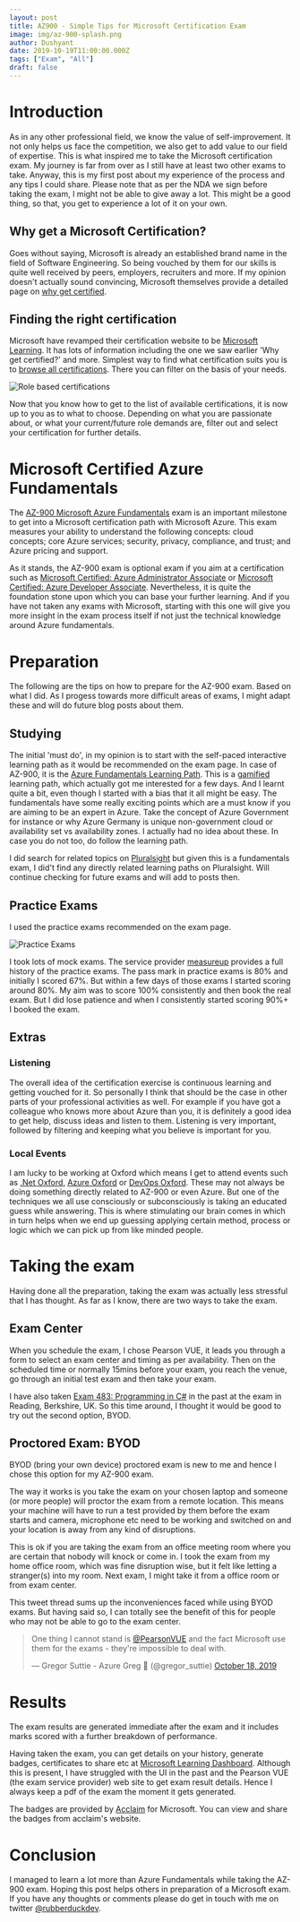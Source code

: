 ```yaml
---
layout: post
title: AZ900 - Simple Tips for Microsoft Certification Exam
image: img/az-900-splash.png
author: Dushyant
date: 2019-10-19T11:00:00.000Z
tags: ["Exam", "All"]
draft: false
---
```

# Introduction
As in any other professional field, we know the value of self-improvement. It not only helps us face the competition, we also get to add value to our field of expertise. This is what inspired me to take the Microsoft certification exam. My journey is far from over as I still have at least two other exams to take. Anyway, this is my first post about my experience of the process and any tips I could share. Please note that as per the NDA we sign before taking the exam, I might not be able to give away a lot. This might be a good thing, so that, you get to experience a lot of it on your own.

## Why get a Microsoft Certification?
Goes without saying, Microsoft is already an established brand name in the field of Software Engineering. So being vouched by them for our skills is quite well received by peers, employers, recruiters and more. If my opinion doesn't actually sound convincing, Microsoft themselves provide a detailed page on [why get certified](https://www.microsoft.com/en-us/learning/certification-benefits.aspx).

## Finding the right certification
Microsoft have revamped their certification website to be [Microsoft Learning](https://www.microsoft.com/en-us/learning/default.aspx). It has lots of information including the one we saw earlier 'Why get certified?' and more. 
Simplest way to find what certification suits you is to [browse all certifications](https://www.microsoft.com/en-us/learning/browse-all-certifications.aspx). There you can filter on the basis of your needs.

![Role based certifications](./img/all-certifications-filtered.png)

Now that you know how to get to the list of available certifications, it is now up to you as to what to choose. Depending on what you are passionate about, or what your current/future role demands are, filter out and select your certification for further details.

# Microsoft Certified Azure Fundamentals
The [AZ-900 Microsoft Azure Fundamentals](https://www.microsoft.com/en-us/learning/azure-fundamentals.aspx#cert-expansion-tab-exam-az-900) exam is an important milestone to get into a Microsoft certification path with Microsoft Azure. This exam measures your ability to understand the following concepts: cloud concepts; core Azure services; security, privacy, compliance, and trust; and Azure pricing and support.

As it stands, the AZ-900 exam is optional exam if you aim at a certification such as [Microsoft Certified: Azure Administrator Associate](https://www.microsoft.com/en-us/learning/azure-administrator.aspx) or [Microsoft Certified: Azure Developer Associate](https://www.microsoft.com/en-us/learning/azure-developer.aspx). Nevertheless, it is quite the foundation stone upon which you can base your further learning. And if you have not taken any exams with Microsoft, starting with this one will give you more insight in the exam process itself if not just the technical knowledge around Azure fundamentals.

# Preparation
The following are the tips on how to prepare for the AZ-900 exam. Based on what I did. As I progess towards more difficult areas of exams, I might adapt these and will do future blog posts about them.

## Studying
The initial 'must do', in my opinion is to start with the self-paced interactive learning path as it would be recommended on the exam page. In case of AZ-900, it is the [Azure Fundamentals Learning Path](https://docs.microsoft.com/en-us/learn/paths/azure-fundamentals/). This is a [gamified](https://en.wikipedia.org/wiki/Gamification) learning path, which actually got me interested for a few days. And I learnt quite a bit, even though I started with a bias that it all might be easy. The fundamentals have some really exciting points which are a must know if you are aiming to be an expert in Azure. Take the concept of Azure Government for instance or why Azure Germany is unique non-government cloud or availability set vs availability zones. I actually had no idea about these. In case you do not too, do follow the learning path.

I did search for related topics on [Pluralsight](https://pluralsight.com) but given this is a fundamentals exam, I did't find any directly related learning paths on Pluralsight. Will continue checking for future exams and will add to posts then.

## Practice Exams
I used the practice exams recommended on the exam page.

![Practice Exams](./img/practice-exams.png)

I took lots of mock exams. The service provider [measureup](https://pts.measureup.com) provides a full history of the practice exams. The pass mark in practice exams is 80% and initially I scored 67%. But within a few days of those exams I started scoring around 80%. My aim was to score 100% consistently and then book the real exam. But I did lose patience and when I consistently started scoring 90%+ I booked the exam.

## Extras
### Listening
The overall idea of the certification exercise is continuous learning and getting vouched for it. So personally I think that should be the case in other parts of your professional activities as well. For example if you have got a colleague who knows more about Azure than you, it is definitely a good idea to get help, discuss ideas and listen to them. Listening is very important, followed by filtering and keeping what you believe is important for you.

### Local Events
I am lucky to be working at Oxford which means I get to attend events such as [.Net Oxford](https://www.dotnetoxford.com), [Azure Oxford](https://www.meetup.com/Azure-Oxford/) or [DevOps Oxford](https://www.meetup.com/devopsoxford/). These may not always be doing something directly related to AZ-900 or even Azure. But one of the techniques we all use consciously or subconsciously is  taking an educated guess while answering. This is where stimulating our brain comes in which in turn helps when we end up guessing applying certain method, process or logic which we can pick up from like minded people.

# Taking the exam
Having done all the preparation, taking the exam was actually less stressful that I has thought. As far as I know, there are two ways to take the exam.

## Exam Center
When you schedule the exam, I chose Pearson VUE, it leads you through a form to select an exam center and timing as per availability. Then on the scheduled time or normally 15mins before your exam, you reach the venue, go through an initial test exam and then take your exam.

I have also taken [Exam 483: Programming in C#](https://www.youracclaim.com/badges/e73e350b-d77e-402a-9575-6e37d4921e8f/public_url) in the past at the exam in Reading, Berkshire, UK. So this time around, I thought it would be good to try out the second option, BYOD.

## Proctored Exam: BYOD
BYOD (bring your own device) proctored exam is new to me and hence I chose this option for my AZ-900 exam.

The way it works is you take the exam on your chosen laptop and someone (or more people) will proctor the exam from a remote location. This means your machine will have to run a test provided by them before the exam starts and camera, microphone etc need to be working and switched on and your location is away from any kind of disruptions.

This is ok if you are taking the exam from an office meeting room where you are certain that nobody will knock or come in. I took the exam from my home office room, which was fine disruption wise, but it felt like letting a stranger(s) into my room. Next exam, I might take it from a office room or from exam center.

This tweet thread sums up the inconveniences faced while using BYOD exams. But having said so, I can totally see the benefit of this for people who may not be able to go to the exam center.
<blockquote class="twitter-tweet"><p lang="en" dir="ltr">One thing I cannot stand is <a href="https://twitter.com/PearsonVUE?ref_src=twsrc%5Etfw">@PearsonVUE</a> and the fact Microsoft use them for the exams - they&#39;re impossible to deal with.</p>&mdash; Gregor Suttie - Azure Greg 🏴󠁧󠁢󠁳󠁣󠁴󠁿 (@gregor_suttie) <a href="https://twitter.com/gregor_suttie/status/1185170236682706944?ref_src=twsrc%5Etfw">October 18, 2019</a></blockquote> <script async src="https://platform.twitter.com/widgets.js" charset="utf-8"></script>

# Results
The exam results are generated immediate after the exam and it includes marks scored with a further breakdown of performance.

Having taken the exam, you can get details on your history, generate badges, certificates to share etc at [Microsoft Learning Dashboard](https://www.microsoft.com/en-us/learning/dashboard.aspx). Although this is present, I have struggled with the UI in the past and the Pearson VUE (the exam service provider) web site to get exam result details. Hence I always keep a pdf of the exam the moment it gets generated.

The badges are provided by [Acclaim](https://www.youracclaim.com/) for Microsoft. You can view and share the badges from acclaim's website.

# Conclusion
I managed to learn a lot more than Azure Fundamentals while taking the AZ-900 exam. Hoping this post helps others in preparation of a Microsoft exam. If you have any thoughts or comments please do get in touch with me on twitter [@rubberduckdev](https://twitter.com/rubberduckdev).